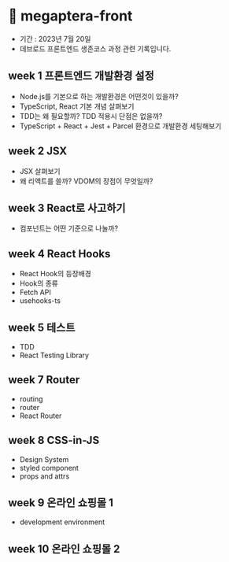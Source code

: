 # 🐋 megaptera-front

- 기간 : 2023년 7월 20일
- 데브로드 프론트엔드 생존코스 과정 관련 기록입니다.

## week 1 프론트엔드 개발환경 설정

- Node.js를 기본으로 하는 개발환경은 어떤것이 있을까?
- TypeScript, React 기본 개념 살펴보기
- TDD는 왜 필요할까? TDD 적용시 단점은 없을까?
- TypeScript + React + Jest + Parcel 환경으로 개발환경 세팅해보기

## week 2 JSX

- JSX 살펴보기
- 왜 리액트를 쓸까? VDOM의 장점이 무엇일까?

## week 3 React로 사고하기

- 컴포넌트는 어떤 기준으로 나눌까?

## week 4 React Hooks

- React Hook의 등장배경
- Hook의 종류
- Fetch API
- usehooks-ts

## week 5 테스트

- TDD
- React Testing Library

## week 7 Router

- routing
- router
- React Router

## week 8 CSS-in-JS

- Design System
- styled component
- props and attrs

## week 9 온라인 쇼핑몰 1

- development environment

## week 10 온라인 쇼핑몰 2
